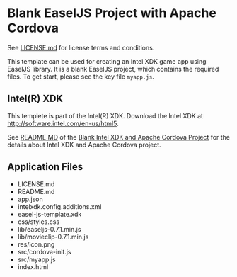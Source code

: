 # Blank EaselJS Project with Apache Cordova

See [LICENSE.md]() for license terms and conditions.

This template can be used for creating an Intel XDK game app using EaselJS library. It is a blank EaselJS project, which contains the required files. To get start, please see the key file `myapp.js`.

Intel(R) XDK
-------------------------------------------
This templete is part of the Intel(R) XDK. 
Download the Intel XDK at http://software.intel.com/en-us/html5.

See [README.MD](https://github.com/gomobile/template-a-blank-cordova/blob/master/README.md) of the [Blank Intel XDK and Apache Cordova Project](https://github.com/gomobile/template-a-blank-cordova/blob/master/README.md) for the details about Intel XDK and Apache Cordova project.

Application Files
-----------------
* LICENSE.md
* README.md
* app.json
* intelxdk.config.additions.xml
* easel-js-template.xdk
* css/styles.css
* lib/easeljs-0.7.1.min.js
* lib/movieclip-0.7.1.min.js
* res/icon.png
* src/cordova-init.js
* src/myapp.js
* index.html